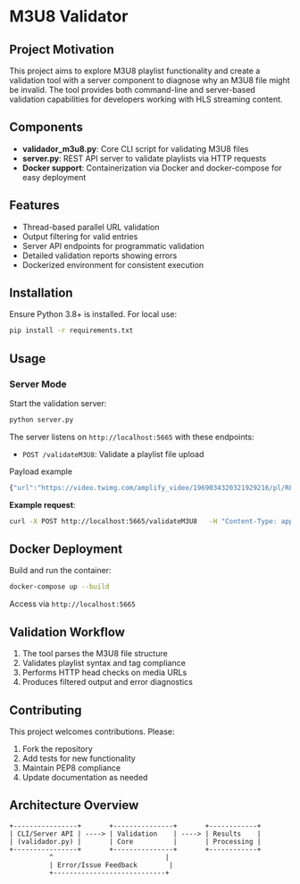 # M3U8 Validator

## Project Motivation
This project aims to explore M3U8 playlist functionality and create a validation tool with a server component to diagnose why an M3U8 file might be invalid. The tool provides both command-line and server-based validation capabilities for developers working with HLS streaming content.

## Components
- **validador_m3u8.py**: Core CLI script for validating M3U8 files
- **server.py**: REST API server to validate playlists via HTTP requests
- **Docker support**: Containerization via Docker and docker-compose for easy deployment

## Features
- Thread-based parallel URL validation
- Output filtering for valid entries
- Server API endpoints for programmatic validation
- Detailed validation reports showing errors
- Dockerized environment for consistent execution

## Installation
Ensure Python 3.8+ is installed. For local use:
```bash
pip install -r requirements.txt
```

## Usage

### Server Mode
Start the validation server:
```bash
python server.py
```
The server listens on `http://localhost:5665` with these endpoints:
- `POST /validateM3U8`: Validate a playlist file upload

Payload example

```javascript
{"url":"https://video.twimg.com/amplify_video/1969034320321929216/pl/RFT633SNhqFz7FSJ.m3u8?variant_version=1&tag=21"}
```

**Example request**:
```bash
curl -X POST http://localhost:5665/validateM3U8   -H "Content-Type: application/json"   -d '{"url":"https://video.twimg.com/amplify_video/1969034320321929216/pl/RFT633SNhqFz7FSJ.m3u8?variant_version=1&tag=21"}'
```

## Docker Deployment
Build and run the container:
```bash
docker-compose up --build
```
Access via `http://localhost:5665`

## Validation Workflow
1. The tool parses the M3U8 file structure
2. Validates playlist syntax and tag compliance
3. Performs HTTP head checks on media URLs
4. Produces filtered output and error diagnostics

## Contributing
This project welcomes contributions. Please:
1. Fork the repository
2. Add tests for new functionality
3. Maintain PEP8 compliance
4. Update documentation as needed

## Architecture Overview
```
+----------------+       +---------------+       +------------+
| CLI/Server API | ----> | Validation    | ----> | Results    |
| (validador.py) |       | Core          |       | Processing |
+----------------+       +---------------+       +------------+
          ^                            |
          | Error/Issue Feedback        |
          +----------------------------+

